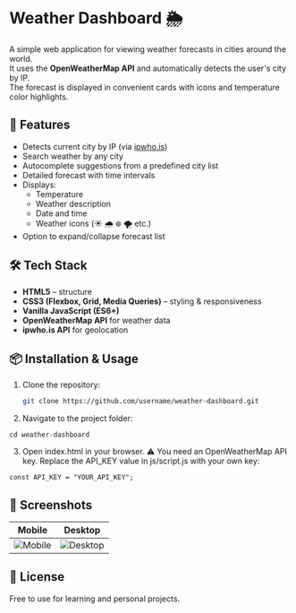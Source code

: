 # Weather Dashboard 🌦️

A simple web application for viewing weather forecasts in cities around the world.  
It uses the **OpenWeatherMap API** and automatically detects the user's city by IP.  
The forecast is displayed in convenient cards with icons and temperature color highlights.

## 🚀 Features

- Detects current city by IP (via [ipwho.is](https://ipwho.is/))
- Search weather by any city
- Autocomplete suggestions from a predefined city list
- Detailed forecast with time intervals
- Displays:
  - Temperature
  - Weather description
  - Date and time
  - Weather icons (☀️ 🌧️ ❄️ 🌪️ etc.)
- Option to expand/collapse forecast list

## 🛠️ Tech Stack

- **HTML5** – structure
- **CSS3 (Flexbox, Grid, Media Queries)** – styling & responsiveness
- **Vanilla JavaScript (ES6+)**
- **OpenWeatherMap API** for weather data
- **ipwho.is API** for geolocation

## 📦 Installation & Usage

1. Clone the repository:
   ```bash
   git clone https://github.com/username/weather-dashboard.git

2. Navigate to the project folder:

```cd weather-dashboard```

3. Open index.html in your browser.
⚠️ You need an OpenWeatherMap API key.
Replace the API_KEY value in js/script.js with your own key:

`const API_KEY = "YOUR_API_KEY";`

## 📸 Screenshots

| Mobile | Desktop |
|--------|---------|
|![Mobile](./screenshots/WDscreen1.jpg) | ![Desktop](./screenshots/WDscreen2.jpg)|



## 📜 License

Free to use for learning and personal projects.

